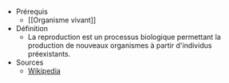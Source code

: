 - Prérequis
	- [[Organisme vivant]]
- Définition
	- La reproduction est un processus biologique permettant la production de nouveaux organismes à partir d'individus préexistants.
- Sources
	- [Wikipedia](https://fr.wikipedia.org/wiki/Reproduction_(biologie))